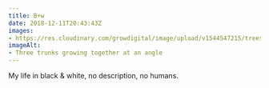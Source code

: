 ```yaml
---
title: B+w
date: 2018-12-11T20:43:43Z
images: 
- https://res.cloudinary.com/growdigital/image/upload/v1544547215/trees-68C5FFF2.jpg
imageAlt: 
- Three trunks growing together at an angle
---
```


My life in black & white, no description, no humans.
